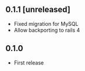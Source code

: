 ## 0.1.1 [unreleased]

- Fixed migration for MySQL
- Allow backporting to rails 4

## 0.1.0

- First release
